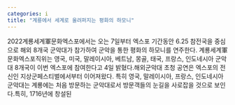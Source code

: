 ```yaml
---
categories: i
title: "계룡에서 세계로 울려퍼지는 평화의 하모니"
---
```

2022계룡세계軍문화엑스포에서는 오는 7일부터 엑스포 기간동안 6.25 참전국을 중심으로 해외 8개국 군악대가 참가하여 군악을 통한 평화의 하모니를 연주한다. 계룡세계軍문화엑스포직위는 영국, 미국, 말레이시아, 베트남, 몽골, 태국, 프랑스, 인도네시아 군악대 8개국이 이번 엑스포에 참여한다고 4일 밝혔다.해외군악대 초청 공연은 엑스포의 전신인 지상군페스티벌에서부터 이어져왔다. 특히 영국, 말레이시아, 프랑스, 인도네시아 군악대는 계룡에는 처음 방문하는 군악대로서 방문객들의 눈길을 사로잡을 것으로 보인다.특히, 1716년에 창설된